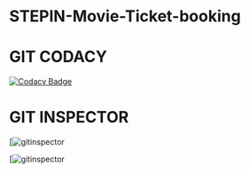 # STEPIN-Movie-Ticket-booking


# GIT CODACY
[![Codacy Badge](https://app.codacy.com/project/badge/Grade/f98ca8f5abcb47bd82b5cfbad277a1fa)](https://www.codacy.com/gh/Karthik651/STEPIN-Movie-Ticket-booking/dashboard?utm_source=github.com&amp;utm_medium=referral&amp;utm_content=Karthik651/STEPIN-Movie-Ticket-booking&amp;utm_campaign=Badge_Grade)

# GIT INSPECTOR 

[![gitinspector](https://www.code-inspector.com/project/27425/score/svg)


[![gitinspector](https://www.code-inspector.com/project/27425/status/svg)
